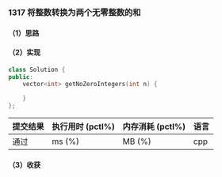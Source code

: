 ### 1317 将整数转换为两个无零整数的和

#### （1）思路

#### （2）实现

```cpp
class Solution {
public:
    vector<int> getNoZeroIntegers(int n) {

    }
};
```

| 提交结果 | 执行用时 (pctl%) | 内存消耗 (pctl%) | 语言 |
|:---------|:-----------------|:-----------------|:-----|
| 通过     |  ms (%)   |  MB (%)  | cpp  |

#### （3）收获
